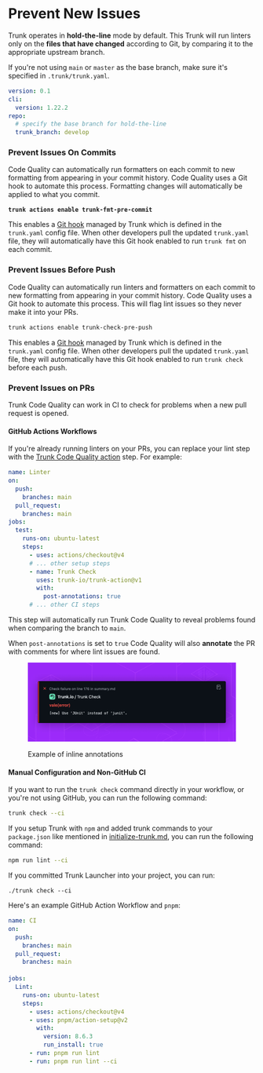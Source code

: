 # Prevent New Issues

Trunk operates in **hold-the-line** mode by default. This Trunk will run linters only on the **files that have changed** according to Git, by comparing it to the appropriate upstream branch.

If you're not using `main` or `master` as the base branch, make sure it's specified in `.trunk/trunk.yaml`.

```yaml
version: 0.1
cli:
  version: 1.22.2
repo:
  # specify the base branch for hold-the-line
  trunk_branch: develop
```

### Prevent Issues On Commits

Code Quality can automatically run formatters on each commit to new formatting from appearing in your commit history. Code Quality uses a Git hook to automate this process. Formatting changes will automatically be applied to what you commit.

<pre class="language-shell"><code class="lang-shell"><strong>trunk actions enable trunk-fmt-pre-commit
</strong></code></pre>

This enables a [Git hook](../../cli/getting-started/actions/git-hooks.md) managed by Trunk which is defined in the `trunk.yaml` config file. When other developers pull the updated `trunk.yaml` file, they will automatically have this Git hook enabled to run `trunk fmt` on each commit.

### Prevent Issues Before Push

Code Quality can automatically run linters and formatters on each commit to new formatting from appearing in your commit history. Code Quality uses a Git hook to automate this process. This will flag lint issues so they never make it into your PRs.

```bash
trunk actions enable trunk-check-pre-push
```

This enables a [Git hook](../../cli/getting-started/actions/git-hooks.md) managed by Trunk which is defined in the `trunk.yaml` config file. When other developers pull the updated `trunk.yaml` file, they will automatically have this Git hook enabled to run `trunk check` before each push.

### Prevent Issues on PRs

Trunk Code Quality can work in CI to check for problems when a new pull request is opened.

#### GitHub Actions Workflows

If you're already running linters on your PRs, you can replace your lint step with the [Trunk Code Quality action](https://github.com/trunk-io/trunk-action) step. For example:

```yaml
name: Linter
on:
  push:
    branches: main
  pull_request:
    branches: main
jobs:
  test:
    runs-on: ubuntu-latest
    steps:
      - uses: actions/checkout@v4
      # ... other setup steps
      - name: Trunk Check
        uses: trunk-io/trunk-action@v1
        with:
          post-annotations: true 
      # ... other CI steps
```

This step will automatically run Trunk Code Quality to reveal problems found when comparing the branch to `main`.&#x20;

When `post-annotations` is set to `true` Code Quality will also **annotate** the PR with comments for where lint issues are found.

<figure><img src="../../.gitbook/assets/Annotations.png" alt=""><figcaption><p>Example of inline annotations</p></figcaption></figure>

#### Manual Configuration and Non-GitHub CI

If you want to run the `trunk check` command directly in your workflow, or you're not using GitHub, you can run the following command:

```sh
trunk check --ci
```

If you setup Trunk with `npm` and added trunk commands to your `package.json` like mentioned in [initialize-trunk.md](initialize-trunk.md "mention"), you can run the following command:

```bash
npm run lint --ci
```

If you committed Trunk Launcher into your project, you can run:

```
./trunk check --ci
```

Here's an example GitHub Action Workflow and `pnpm`:

```yaml
name: CI
on:
  push:
    branches: main
  pull_request:
    branches: main

jobs:
  Lint:
    runs-on: ubuntu-latest
    steps:
      - uses: actions/checkout@v4
      - uses: pnpm/action-setup@v2
        with:
          version: 8.6.3
          run_install: true
      - run: pnpm run lint
      - run: pnpm run lint --ci
```
